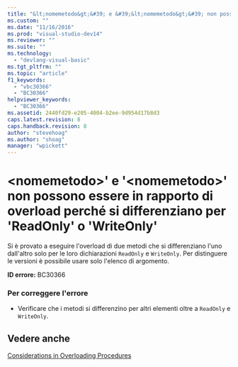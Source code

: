 ```yaml
---
title: "&lt;nomemetodo&gt;&#39; e &#39;&lt;nomemetodo&gt;&#39; non possono essere in rapporto di overload perch&#233; si differenziano per &#39;ReadOnly&#39; o &#39;WriteOnly&#39; | Microsoft Docs"
ms.custom: ""
ms.date: "11/16/2016"
ms.prod: "visual-studio-dev14"
ms.reviewer: ""
ms.suite: ""
ms.technology: 
  - "devlang-visual-basic"
ms.tgt_pltfrm: ""
ms.topic: "article"
f1_keywords: 
  - "vbc30366"
  - "BC30366"
helpviewer_keywords: 
  - "BC30366"
ms.assetid: 2440fd29-e205-4004-b2ee-9d954d17b8d3
caps.latest.revision: 8
caps.handback.revision: 8
author: "stevehoag"
ms.author: "shoag"
manager: "wpickett"
---
```

# &lt;nomemetodo&gt;&#39; e &#39;&lt;nomemetodo&gt;&#39; non possono essere in rapporto di overload perch&#233; si differenziano per &#39;ReadOnly&#39; o &#39;WriteOnly&#39;
Si è provato a eseguire l'overload di due metodi che si differenziano l'uno dall'altro solo per le loro dichiarazioni `ReadOnly` e `WriteOnly`. Per distinguere le versioni è possibile usare solo l'elenco di argomento.  
  
 **ID errore:** BC30366  
  
### Per correggere l'errore  
  
-   Verificare che i metodi si differenzino per altri elementi oltre a `ReadOnly` e `WriteOnly`.  
  
## Vedere anche  
 [Considerations in Overloading Procedures](/dotnet/visual-basic/programming-guide/language-features/procedures/considerations-in-overloading-procedures)